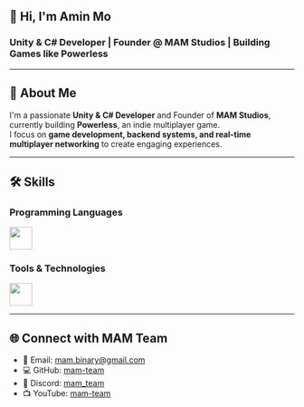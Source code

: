 ## 👋 Hi, I'm Amin Mo
### Unity & C# Developer | Founder @ MAM Studios | Building Games like Powerless
---

## 🚀 About Me
I'm a passionate **Unity & C# Developer** and Founder of **MAM Studios**, currently building **Powerless**, an indie multiplayer game.  
I focus on **game development, backend systems, and real-time multiplayer networking** to create engaging experiences.

---

## 🛠️ Skills

### Programming Languages

<img src="https://skillicons.dev/icons?i=cs,cpp,java,nodejs" height="40"/><br>

### Tools & Technologies

<img src="https://skillicons.dev/icons?i=unity,unreal,git,github,docker,linux,postgres,mongodb,bash" height="40"/><br>

---

## 🌐 Connect with MAM Team
- 📧 Email: mam.binary@gmail.com  
- 💻 GitHub: [mam-team](https://github.com/mam-team)  
- 💬 Discord: [mam_team](https://discord.com/)  
- 📺 YouTube: [mam-team](https://www.youtube.com/@MAM-team)

